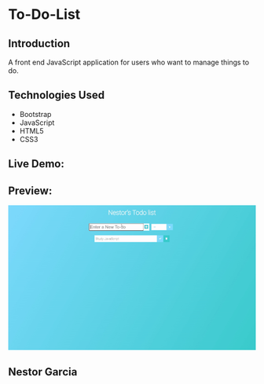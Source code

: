 # To-Do-List

## Introduction


A front end JavaScript application for users who want to manage things to do.

## Technologies Used
- Bootstrap
- JavaScript
- HTML5
- CSS3

## Live Demo: 

## Preview:
![Alt Text](https://github.com/nestorjgc/To-Do-List/blob/main/imgs/gif123.gif)
##
## Nestor Garcia
